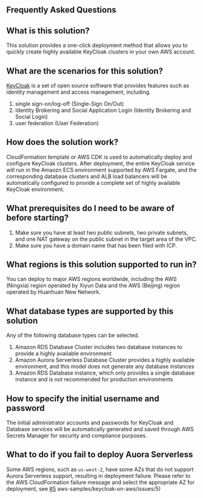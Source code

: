 ## Frequently Asked Questions

## What is this solution?

This solution provides a one-click deployment method that allows you to quickly create highly available KeyCloak clusters in your own AWS account.

## What are the scenarios for this solution?

[KeyCloak](https://www.keycloak.org/) is a set of open source software that provides features such as identity management and access management, including.

1. single sign-on/log-off (Single-Sign On/Out)
2. Identity Brokering and Social Application Login (Identity Brokering and Social Login)
3. user federation (User Federation)

## How does the solution work?

CloudFormation template or AWS CDK is used to automatically deploy and configure KeyCloak clusters. After deployment, the entire KeyCloak service will run in the Amaozn ECS environment supported by AWS Fargate, and the corresponding database clusters and ALB load balancers will be automatically configured to provide a complete set of highly available KeyCloak environment.


## What prerequisites do I need to be aware of before starting?

1. Make sure you have at least two public subnets, two private subnets, and one NAT gateway on the public subnet in the target area of the VPC.
2. Make sure you have a domain name that has been filed with ICP.


## What regions is this solution supported to run in?

You can deploy to major AWS regions worldwide, including the AWS (Ningxia) region operated by Xiyun Data and the AWS (Beijing) region operated by Huanhuan New Network.

## What database types are supported by this solution

Any of the following database types can be selected.

1. Amazon RDS Database Cluster includes two database instances to provide a highly available environment
2. Amazon Aurora Serverless Database Cluster provides a highly available environment, and this model does not generate any database instances
3. Amazon RDS Database instance, which only provides a single database instance and is not recommended for production environments

## How to specify the initial username and password

The initial administrator accounts and passwords for KeyCloak and Database services will be automatically generated and saved through AWS Secrets Manager for security and compliance purposes.

## What to do if you fail to deploy Auora Serverless

Some AWS regions, such as `us-west-2`, have some AZs that do not support Aurora Serverless support, resulting in deployment failure. Please refer to the AWS CloudFormation failure message and select the appropriate AZ for deployment, see [#5](https://github.com/) aws-samples/keycloak-on-aws/issues/5)

